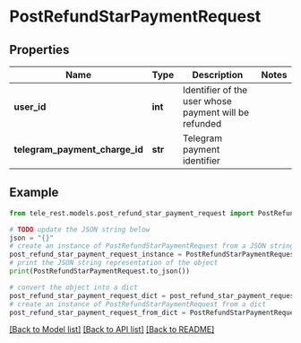 # PostRefundStarPaymentRequest


## Properties

Name | Type | Description | Notes
------------ | ------------- | ------------- | -------------
**user_id** | **int** | Identifier of the user whose payment will be refunded | 
**telegram_payment_charge_id** | **str** | Telegram payment identifier | 

## Example

```python
from tele_rest.models.post_refund_star_payment_request import PostRefundStarPaymentRequest

# TODO update the JSON string below
json = "{}"
# create an instance of PostRefundStarPaymentRequest from a JSON string
post_refund_star_payment_request_instance = PostRefundStarPaymentRequest.from_json(json)
# print the JSON string representation of the object
print(PostRefundStarPaymentRequest.to_json())

# convert the object into a dict
post_refund_star_payment_request_dict = post_refund_star_payment_request_instance.to_dict()
# create an instance of PostRefundStarPaymentRequest from a dict
post_refund_star_payment_request_from_dict = PostRefundStarPaymentRequest.from_dict(post_refund_star_payment_request_dict)
```
[[Back to Model list]](../README.md#documentation-for-models) [[Back to API list]](../README.md#documentation-for-api-endpoints) [[Back to README]](../README.md)


